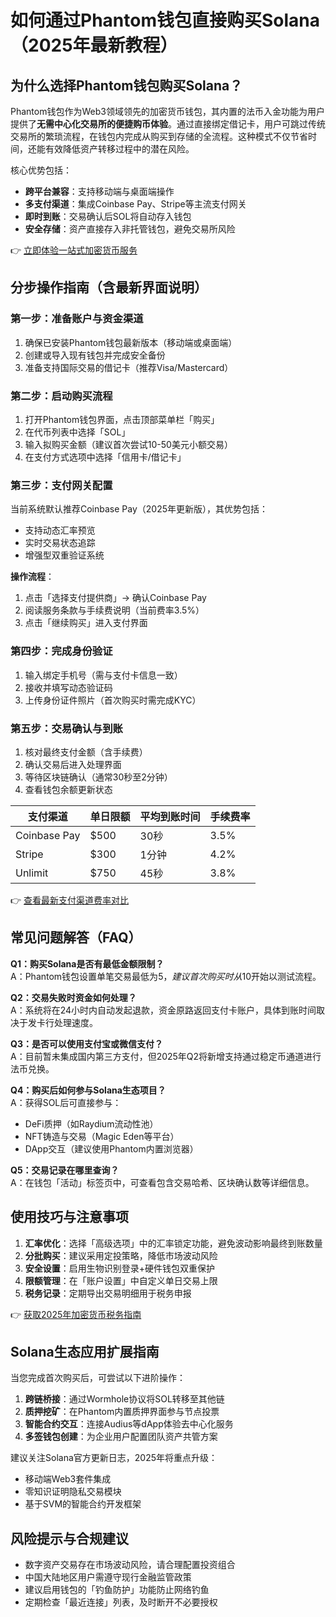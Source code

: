 # 如何通过Phantom钱包直接购买Solana（2025年最新教程）

## 为什么选择Phantom钱包购买Solana？

Phantom钱包作为Web3领域领先的加密货币钱包，其内置的法币入金功能为用户提供了**无需中心化交易所的便捷购币体验**。通过直接绑定借记卡，用户可跳过传统交易所的繁琐流程，在钱包内完成从购买到存储的全流程。这种模式不仅节省时间，还能有效降低资产转移过程中的潜在风险。

核心优势包括：
- **跨平台兼容**：支持移动端与桌面端操作
- **多支付渠道**：集成Coinbase Pay、Stripe等主流支付网关
- **即时到账**：交易确认后SOL将自动存入钱包
- **安全存储**：资产直接存入非托管钱包，避免交易所风险

👉 [立即体验一站式加密货币服务](https://bit.ly/okx_welcome)

## 分步操作指南（含最新界面说明）

### 第一步：准备账户与资金渠道
1. 确保已安装Phantom钱包最新版本（移动端或桌面端）
2. 创建或导入现有钱包并完成安全备份
3. 准备支持国际交易的借记卡（推荐Visa/Mastercard）

### 第二步：启动购买流程
1. 打开Phantom钱包界面，点击顶部菜单栏「购买」
2. 在代币列表中选择「SOL」
3. 输入拟购买金额（建议首次尝试10-50美元小额交易）
4. 在支付方式选项中选择「信用卡/借记卡」

### 第三步：支付网关配置
当前系统默认推荐Coinbase Pay（2025年更新版），其优势包括：
- 支持动态汇率预览
- 实时交易状态追踪
- 增强型双重验证系统

**操作流程**：
1. 点击「选择支付提供商」→ 确认Coinbase Pay
2. 阅读服务条款与手续费说明（当前费率3.5%）
3. 点击「继续购买」进入支付界面

### 第四步：完成身份验证
1. 输入绑定手机号（需与支付卡信息一致）
2. 接收并填写动态验证码
3. 上传身份证件照片（首次购买时需完成KYC）

### 第五步：交易确认与到账
1. 核对最终支付金额（含手续费）
2. 确认交易后进入处理界面
3. 等待区块链确认（通常30秒至2分钟）
4. 查看钱包余额更新状态

| 支付渠道 | 单日限额 | 平均到账时间 | 手续费率 |
|---------|---------|-------------|---------|
| Coinbase Pay | $500 | 30秒 | 3.5% |
| Stripe | $300 | 1分钟 | 4.2% |
| Unlimit | $750 | 45秒 | 3.8% |

👉 [查看最新支付渠道费率对比](https://bit.ly/okx_welcome)

## 常见问题解答（FAQ）

**Q1：购买Solana是否有最低金额限制？**  
A：Phantom钱包设置单笔交易最低为$5，建议首次购买时从$10开始以测试流程。

**Q2：交易失败时资金如何处理？**  
A：系统将在24小时内自动发起退款，资金原路返回支付卡账户，具体到账时间取决于发卡行处理速度。

**Q3：是否可以使用支付宝或微信支付？**  
A：目前暂未集成国内第三方支付，但2025年Q2将新增支持通过稳定币通道进行法币兑换。

**Q4：购买后如何参与Solana生态项目？**  
A：获得SOL后可直接参与：
- DeFi质押（如Raydium流动性池）
- NFT铸造与交易（Magic Eden等平台）
- DApp交互（建议使用Phantom内置浏览器）

**Q5：交易记录在哪里查询？**  
A：在钱包「活动」标签页中，可查看包含交易哈希、区块确认数等详细信息。

## 使用技巧与注意事项

1. **汇率优化**：选择「高级选项」中的汇率锁定功能，避免波动影响最终到账数量
2. **分批购买**：建议采用定投策略，降低市场波动风险
3. **安全设置**：启用生物识别登录+硬件钱包双重保护
4. **限额管理**：在「账户设置」中自定义单日交易上限
5. **税务记录**：定期导出交易明细用于税务申报

👉 [获取2025年加密货币税务指南](https://bit.ly/okx_welcome)

## Solana生态应用扩展指南

当您完成首次购买后，可尝试以下进阶操作：
1. **跨链桥接**：通过Wormhole协议将SOL转移至其他链
2. **质押挖矿**：在Phantom内置质押界面参与节点投票
3. **智能合约交互**：连接Audius等dApp体验去中心化服务
4. **多签钱包创建**：为企业用户配置团队资产共管方案

建议关注Solana官方更新日志，2025年将重点升级：
- 移动端Web3套件集成
- 零知识证明隐私交易模块
- 基于SVM的智能合约开发框架

## 风险提示与合规建议
- 数字资产交易存在市场波动风险，请合理配置投资组合
- 中国大陆地区用户需遵守现行金融监管政策
- 建议启用钱包的「钓鱼防护」功能防止网络钓鱼
- 定期检查「最近连接」列表，及时断开不必要授权
